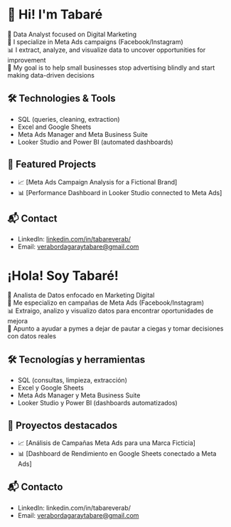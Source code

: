 # 👋 Hi! I'm Tabaré

🎯 Data Analyst focused on Digital Marketing  
💼 I specialize in Meta Ads campaigns (Facebook/Instagram)  
📊 I extract, analyze, and visualize data to uncover opportunities for improvement  
🚀 My goal is to help small businesses stop advertising blindly and start making data-driven decisions  

## 🛠 Technologies & Tools
- SQL (queries, cleaning, extraction)
- Excel and Google Sheets
- Meta Ads Manager and Meta Business Suite
- Looker Studio and Power BI (automated dashboards)

## 📂 Featured Projects
- 📈 [Meta Ads Campaign Analysis for a Fictional Brand]  
- 📊 [Performance Dashboard in Looker Studio connected to Meta Ads]

## 📬 Contact
- LinkedIn: [linkedin.com/in/tabareverab/](https://www.linkedin.com/in/tabareverab/)
- Email: verabordagaraytabare@gmail.com



# ¡Hola! Soy Tabaré!

🎯 Analista de Datos enfocado en Marketing Digital  
💼 Me especializo en campañas de Meta Ads (Facebook/Instagram)  
📊 Extraigo, analizo y visualizo datos para encontrar oportunidades de mejora  
🚀 Apunto a ayudar a pymes a dejar de pautar a ciegas y tomar decisiones con datos reales  

## 🛠 Tecnologías y herramientas
- SQL (consultas, limpieza, extracción)
- Excel y Google Sheets
- Meta Ads Manager y Meta Business Suite
- Looker Studio y Power BI (dashboards automatizados)

## 📂 Proyectos destacados
- 📈 [Análisis de Campañas Meta Ads para una Marca Ficticia]
- 📊 [Dashboard de Rendimiento en Google Sheets conectado a Meta Ads]

## 📬 Contacto
- LinkedIn: linkedin.com/in/tabareverab/
- Email: verabordagaraytabare@gmail.com
